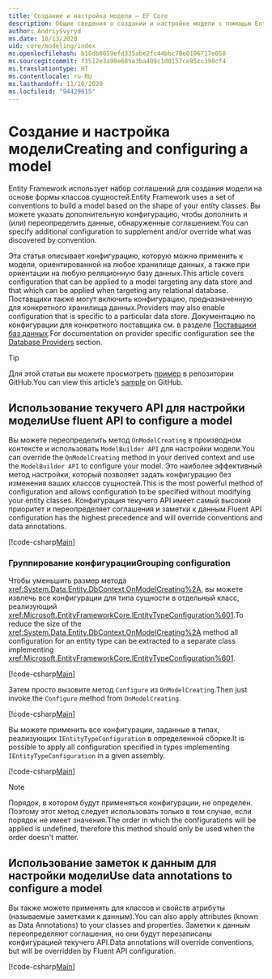 ```yaml
---
title: Создание и настройка модели — EF Core
description: Общие сведения о создании и настройке модели с помощью Entity Framework Core
author: AndriySvyryd
ms.date: 10/13/2020
uid: core/modeling/index
ms.openlocfilehash: b18db0059efd335abe2fc44bbc78e0106717e058
ms.sourcegitcommit: f3512e3a98e685a3ba409c1d0157ce85cc390cf4
ms.translationtype: HT
ms.contentlocale: ru-RU
ms.lasthandoff: 11/10/2020
ms.locfileid: "94429615"
---
```

# <a name="creating-and-configuring-a-model"></a><span data-ttu-id="fd491-103">Создание и настройка модели</span><span class="sxs-lookup"><span data-stu-id="fd491-103">Creating and configuring a model</span></span>

<span data-ttu-id="fd491-104">Entity Framework использует набор соглашений для создания модели на основе формы классов сущностей.</span><span class="sxs-lookup"><span data-stu-id="fd491-104">Entity Framework uses a set of conventions to build a model based on the shape of your entity classes.</span></span> <span data-ttu-id="fd491-105">Вы можете указать дополнительную конфигурацию, чтобы дополнить и (или) переопределить данные, обнаруженные соглашением.</span><span class="sxs-lookup"><span data-stu-id="fd491-105">You can specify additional configuration to supplement and/or override what was discovered by convention.</span></span>

<span data-ttu-id="fd491-106">Эта статья описывает конфигурацию, которую можно применить к модели, ориентированной на любое хранилище данных, а также при ориентации на любую реляционную базу данных.</span><span class="sxs-lookup"><span data-stu-id="fd491-106">This article covers configuration that can be applied to a model targeting any data store and that which can be applied when targeting any relational database.</span></span> <span data-ttu-id="fd491-107">Поставщики также могут включить конфигурацию, предназначенную для конкретного хранилища данных.</span><span class="sxs-lookup"><span data-stu-id="fd491-107">Providers may also enable configuration that is specific to a particular data store.</span></span> <span data-ttu-id="fd491-108">Документацию по конфигурации для конкретного поставщика см. в разделе [Поставщики баз данных](xref:core/providers/index).</span><span class="sxs-lookup"><span data-stu-id="fd491-108">For documentation on provider specific configuration see the [Database Providers](xref:core/providers/index) section.</span></span>

> [!TIP]  
> <span data-ttu-id="fd491-109">Для этой статьи вы можете просмотреть [пример](https://github.com/dotnet/EntityFramework.Docs/tree/master/samples) в репозитории GitHub.</span><span class="sxs-lookup"><span data-stu-id="fd491-109">You can view this article’s [sample](https://github.com/dotnet/EntityFramework.Docs/tree/master/samples) on GitHub.</span></span>

## <a name="use-fluent-api-to-configure-a-model"></a><span data-ttu-id="fd491-110">Использование текучего API для настройки модели</span><span class="sxs-lookup"><span data-stu-id="fd491-110">Use fluent API to configure a model</span></span>

<span data-ttu-id="fd491-111">Вы можете переопределить метод `OnModelCreating` в производном контексте и использовать `ModelBuilder API` для настройки модели.</span><span class="sxs-lookup"><span data-stu-id="fd491-111">You can override the `OnModelCreating` method in your derived context and use the `ModelBuilder API` to configure your model.</span></span> <span data-ttu-id="fd491-112">Это наиболее эффективный метод настройки, который позволяет задать конфигурацию без изменения ваших классов сущностей.</span><span class="sxs-lookup"><span data-stu-id="fd491-112">This is the most powerful method of configuration and allows configuration to be specified without modifying your entity classes.</span></span> <span data-ttu-id="fd491-113">Конфигурация текучего API имеет самый высокий приоритет и переопределяет соглашения и заметки к данным.</span><span class="sxs-lookup"><span data-stu-id="fd491-113">Fluent API configuration has the highest precedence and will override conventions and data annotations.</span></span>

[!code-csharp[Main](../../../samples/core/Modeling/FluentAPI/Required.cs?highlight=12-14)]

### <a name="grouping-configuration"></a><span data-ttu-id="fd491-114">Группирование конфигурации</span><span class="sxs-lookup"><span data-stu-id="fd491-114">Grouping configuration</span></span>

<span data-ttu-id="fd491-115">Чтобы уменьшить размер метода <xref:System.Data.Entity.DbContext.OnModelCreating%2A>, вы можете извлечь все конфигурации для типа сущности в отдельный класс, реализующий <xref:Microsoft.EntityFrameworkCore.IEntityTypeConfiguration%601>.</span><span class="sxs-lookup"><span data-stu-id="fd491-115">To reduce the size of the <xref:System.Data.Entity.DbContext.OnModelCreating%2A> method all configuration for an entity type can be extracted to a separate class implementing <xref:Microsoft.EntityFrameworkCore.IEntityTypeConfiguration%601>.</span></span>

[!code-csharp[Main](../../../samples/core/Modeling/FluentAPI/EntityTypeConfiguration.cs?Name=IEntityTypeConfiguration)]

<span data-ttu-id="fd491-116">Затем просто вызовите метод `Configure` из `OnModelCreating`.</span><span class="sxs-lookup"><span data-stu-id="fd491-116">Then just invoke the `Configure` method from `OnModelCreating`.</span></span>

[!code-csharp[Main](../../../samples/core/Modeling/FluentAPI/EntityTypeConfiguration.cs?Name=ApplyIEntityTypeConfiguration)]

<span data-ttu-id="fd491-117">Вы можете применить все конфигурации, заданные в типах, реализующих `IEntityTypeConfiguration` в определенной сборке.</span><span class="sxs-lookup"><span data-stu-id="fd491-117">It is possible to apply all configuration specified in types implementing `IEntityTypeConfiguration` in a given assembly.</span></span>

[!code-csharp[Main](../../../samples/core/Modeling/FluentAPI/EntityTypeConfiguration.cs?Name=ApplyConfigurationsFromAssembly)]

> [!NOTE]
> <span data-ttu-id="fd491-118">Порядок, в котором будут применяться конфигурации, не определен. Поэтому этот метод следует использовать только в том случае, если порядок не имеет значения.</span><span class="sxs-lookup"><span data-stu-id="fd491-118">The order in which the configurations will be applied is undefined, therefore this method should only be used when the order doesn't matter.</span></span>

## <a name="use-data-annotations-to-configure-a-model"></a><span data-ttu-id="fd491-119">Использование заметок к данным для настройки модели</span><span class="sxs-lookup"><span data-stu-id="fd491-119">Use data annotations to configure a model</span></span>

<span data-ttu-id="fd491-120">Вы также можете применять для классов и свойств атрибуты (называемые заметками к данным).</span><span class="sxs-lookup"><span data-stu-id="fd491-120">You can also apply attributes (known as Data Annotations) to your classes and properties.</span></span> <span data-ttu-id="fd491-121">Заметки к данным переопределяют соглашения, но они будут перезаписаны конфигурацией текучего API.</span><span class="sxs-lookup"><span data-stu-id="fd491-121">Data annotations will override conventions, but will be overridden by Fluent API configuration.</span></span>

[!code-csharp[Main](../../../samples/core/Modeling/DataAnnotations/Required.cs?highlight=15)]
